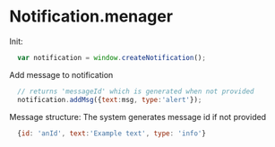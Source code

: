 # Notification.menager

Init:

```javascript
  var notification = window.createNotification();
```

Add message to notification
```javascript
  // returns 'messageId' which is generated when not provided
  notification.addMsg({text:msg, type:'alert'});
```


Message structure:
The system generates message id if not provided
```javascript
  {id: 'anId', text:'Example text', type: 'info'}
```
